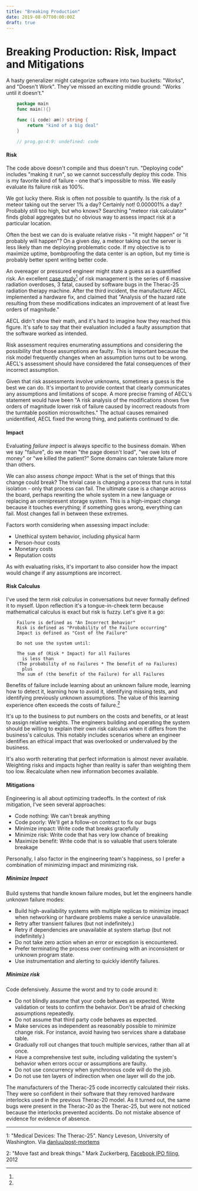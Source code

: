 ```yaml
---
title: "Breaking Production"
date: 2019-08-07T00:00:00Z
draft: true
---
```


# Breaking Production: Risk, Impact and Mitigations

A hasty generalizer might categorize software into two buckets: "Works", and "Doesn't Work". They've missed an exciting middle ground:
"Works until it doesn't."

```go
    package main
    func main(){}

    func (i code) am() string {
        return "kind of a big deal"
    }

    // prog.go:4:9: undefined: code
```

#### Risk

The code above doesn't compile and thus doesn't run. "Deploying code" includes "making it run", so we cannot successfully deploy this code.
This is my favorite kind of failure - one that's impossible to miss. We easily evaluate its failure risk as 100%.

We got lucky there. Risk is often not possible to quantify. Is the risk of a meteor taking out the server 1% a day? Certainly not! 0.000001%
a day? Probably still too high, but who knows? Searching "meteor risk calculator" finds global aggregates but no obvious way to assess
impact risk at a particular location.

Often the best we can do is evaluate relative risks - "it might happen" or "it probably will happen"? On a given day, a meteor taking out the
server is less likely than me deploying problematic code. If my objective is to maximize uptime, bombproofing the data center is an option,
but my time is probably better spent writing better code.

An overeager or pressured engineer might state a guess as a quantified risk. An excellent [case study](/misc/therac-25.pdf)[^1] of risk
management is the series of 6 massive radiation overdoses, 3 fatal, caused by software bugs in the Therac-25 radiation therapy machine.
After the third incident, the manufacturer AECL implemented a hardware fix, and claimed that "Analysis of the hazard rate resulting from
these modifications indicates an improvement of at least five orders of magnitude."

AECL didn't show their math, and it's hard to imagine how they reached this figure. It's safe to say that their evaluation included a faulty
assumption that the software worked as intended.

Risk assessment requires enumerating assumptions and considering the possibility that those assumptions are faulty. This is important
because the risk model frequently changes when an assumption turns out to be wrong. AECL's assessment should have considered the fatal
consequences of their incorrect assumption.

Given that risk assessments involve unknowns, sometimes a guess is the best we can do. It's important to provide context that clearly
communicates any assumptions and limitations of scope. A more precise framing of AECL's statement would have been "A risk analysis of the
modifications shows five orders of magnitude lower risk of failure caused by incorrect readouts from the turntable position microswitches."
The actual causes remained unidentified, AECL fixed the wrong thing, and patients continued to die.

#### Impact

Evaluating _failure impact_ is always specific to the business domain. When we say "failure", do we mean "the page doesn't load", "we owe
lots of money" or "we killed the patient?" Some domains can tolerate failure more than others.

We can also assess _change impact_: What is the set of things that this change could break? The trivial case is changing a process that runs
in total isolation - only that process can fail. The ultimate case is a change across the board, perhaps rewriting the whole system in a new
language or replacing an omnipresent storage system. This is a high-impact change because it touches everything; if something goes wrong,
everything can fail. Most changes fall in between these extremes.

Factors worth considering when assessing impact include:
- Unethical system behavior, including physical harm
- Person-hour costs
- Monetary costs
- Reputation costs

As with evaluating risks, it's important to also consider how the impact would change if any assumptions are incorrect.

#### Risk Calculus

I've used the term _risk calculus_ in conversations but never formally defined it to myself. Upon reflection it's a tongue-in-cheek term because
mathematical calculus is exact but risk is fuzzy. Let's give it a go:

```
    Failure is defined as "An Incorrect Behavior"
    Risk is defined as "Probability of the Failure occurring"
    Impact is defined as "Cost of the Failure"

    Do not use the system until:

    The sum of (Risk * Impact) for all Failures
      is less than
    (The probability of no Failures * The benefit of no Failures)
      plus
    The sum of (the benefit of the Failure) for all Failures
```

Benefits of failure include learning about an unknown failure mode, learning how to detect it, learning how to avoid it, identifying missing
tests, and identifying previously unknown assumptions. The value of this learning experience often exceeds the costs of failure.[^2]

It's up to the business to put numbers on the costs and benefits, or at least to assign relative weights. The engineers building and
operating the system should be willing to explain their own risk calculus when it differs from the business's calculus. This notably
includes scenarios where an engineer identifies an ethical impact that was overlooked or undervalued by the business.

It's also worth reiterating that perfect information is almost never available. Weighting risks and impacts higher than reality is safer than
weighting them too low. Recalculate when new information becomes available.

#### Mitigations

Engineering is all about optimizing tradeoffs. In the context of risk mitigation, I've seen several approaches:
- Code nothing: We can't break anything
- Code poorly: We'll get a follow-on contract to fix our bugs
- Minimize impact: Write code that breaks gracefully
- Minimize risk: Write code that has very low chance of breaking
- Maximize benefit: Write code that is so valuable that users tolerate breakage

Personally, I also factor in the engineering team's happiness, so I prefer a combination of minimizing impact and minimizing risk.

##### Minimize Impact

Build systems that handle known failure modes, but let the engineers handle unknown failure modes:
- Build high-availability systems with multiple replicas to minimize impact when networking or hardware problems make a service unavailable.
- Retry after transient failures (but not indefinitely.)
- Retry if dependencies are unavailable at system startup (but not indefinitely.)
- Do not take zero action when an error or exception is encountered.
- Prefer terminating the process over continuing with an inconsistent or unknown program state.
- Use instrumentation and alerting to quickly identify failures.

##### Minimize risk

Code defensively. Assume the worst and try to code around it:
- Do not blindly assume that your code behaves as expected. Write validation or tests to confirm the behavior. Don't be afraid of checking assumptions repeatedly.
- Do not assume that third party code behaves as expected.
- Make services as independent as reasonably possible to minimize change risk. For instance, avoid having two services share a database table.
- Gradually roll out changes that touch multiple services, rather than all at once.
- Have a comprehensive test suite, including validating the system's behavior when errors occur or assumptions are faulty.
- Do not use concurrency when synchronous code will do the job.
- Do not use ten layers of indirection when one layer will do the job.

The manufacturers of the Therac-25 code incorrectly calculated their risks. They were so confident in their software that they removed
hardware interlocks used in the previous Therac-20 model. As it turned out, the same bugs were present in the Therac-20 as the Therac-25,
but were not noticed because the interlocks prevented accidents. Do not mistake absence of evidence for evidence of absence.

---

[^1]:
1: "Medical Devices: The Therac-25". Nancy Leveson, University of Washington. Via [danluu/post-mortems](https://github.com/danluu/post-mortems)

[^2]:
2: "Move fast and break things." Mark Zuckerberg, [Facebook IPO filing](https://www.sec.gov/Archives/edgar/data/1326801/000119312512034517/d287954ds1.htm#toc287954_10), 2012
